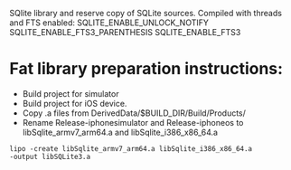 SQlite library and reserve copy of SQLite sources.
Compiled with threads and FTS enabled: SQLITE_ENABLE_UNLOCK_NOTIFY SQLITE_ENABLE_FTS3_PARENTHESIS SQLITE_ENABLE_FTS3

# Fat library preparation instructions:
* Build project for simulator
* Build project for iOS device.
* Copy .a files from DerivedData/$BUILD_DIR/Build/Products/
* Rename Release-iphonesimulator and Release-iphoneos to libSqlite_armv7_arm64.a and libSqlite_i386_x86_64.a

<code>lipo -create libSqlite_armv7_arm64.a libSqlite_i386_x86_64.a -output libSQLite3.a</code>
